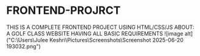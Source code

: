 # FRONTEND-PROJRCT

THIS IS A COMPLETE FRONTEND PROJECT USING HTML/CSS/JS
ABOUT:
A GOLF CLASS WEBSITE
HAVING ALL BASIC REQUIREMENTS 
![image alt]("C:\Users\Julee Keshri\Pictures\Screenshots\Screenshot 2025-06-20 193032.png")
